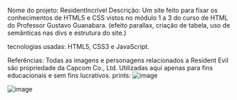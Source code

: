Nome do projeto: ResidentIncrível
Descrição: Um site feito para fixar os conhecimentos de HTML5 e CSS vistos no módulo 1 a 3 do curso de HTML do Professor Gustavo Guanabara. (efeito parallax, criação de tabela, uso de semânticas nas divs e estrutura do site.)

tecnologias usadas: HTML5, CSS3 e JavaScript.

Referências: Todas as imagens e personagens relacionados a Resident Evil são propriedade da Capcom Co., Ltd. Utilizadas aqui apenas para fins educacionais e sem fins lucrativos.
prints:
![image](https://github.com/user-attachments/assets/f647e012-3b0f-41cf-b4b6-d61196d15668)

![image](https://github.com/user-attachments/assets/b79db264-366b-45d0-b9c9-957f2b4c1b49)
